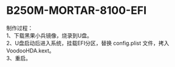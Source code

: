 # B250M-MORTAR-8100-EFI
制作过程：  
1、下载黑果小兵镜像，烧录到U盘。  
2、U盘启动后进入系统，挂载EFI分区，替换 config.plist 文件，拷入 VoodooHDA.kext。  
3、重启。  
